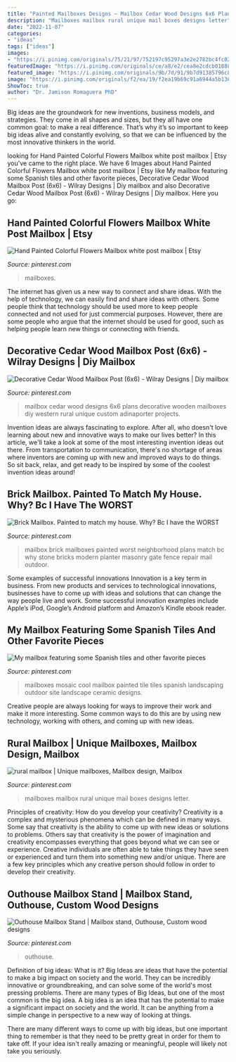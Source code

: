```yaml
---
title: "Painted Mailboxes Designs ~ Mailbox Cedar Wood Designs 6x6 Plans Decorative Wooden Mailboxes Diy Western Rural Unique Custom Adinaporter Projects"
description: "Mailboxes mailbox rural unique mail boxes designs letter"
date: "2022-11-07"
categories:
- "ideas"
tags: ["ideas"]
images:
- "https://i.pinimg.com/originals/75/21/97/752197c95297a3e2e2782bc4fc02d998.jpg"
featuredImage: "https://i.pinimg.com/originals/ce/a8/e2/cea8e2cdcb018884f54671f4e1e01bd2.jpg"
featured_image: "https://i.pinimg.com/originals/9b/7d/91/9b7d91385796c81ebc1a37e7a2f328d3.jpg"
image: "https://i.pinimg.com/originals/f2/ea/19/f2ea19b69c91a6944a5b136fc4f6df50.jpg"
ShowToc: true
author: "Dr. Jamison Romaguera PhD"
---
```



Big ideas are the groundwork for new inventions, business models, and strategies. They come in all shapes and sizes, but they all have one common goal: to make a real difference. That’s why it’s so important to keep big ideas alive and constantly evolving, so that we can be influenced by the most innovative thinkers in the world.

	

		
looking for Hand Painted Colorful Flowers Mailbox white post mailbox | Etsy you've came to the right place. We have 6 Images about Hand Painted Colorful Flowers Mailbox white post mailbox | Etsy like My mailbox featuring some Spanish tiles and other favorite pieces, Decorative Cedar Wood Mailbox Post (6x6) - Wilray Designs | Diy mailbox and also Decorative Cedar Wood Mailbox Post (6x6) - Wilray Designs | Diy mailbox. Here you go:
		
    
## Hand Painted Colorful Flowers Mailbox White Post Mailbox | Etsy

<img loading=lazy src="https://i.pinimg.com/736x/77/b6/5e/77b65ede68bb7988206db5985604d8ce.jpg" onerror="this.onerror=null;this.src='https://tse2.mm.bing.net/th?id=OIP.U3fKQVMnSw0M2j3XIFm1rgHaFj&amp;pid=15.1';" alt="Hand Painted Colorful Flowers Mailbox white post mailbox | Etsy">

_Source: pinterest.com_

>mailboxes. 

	

The internet has given us a new way to connect and share ideas. With the help of technology, we can easily find and share ideas with others. Some people think that technology should be used more to keep people connected and not used for just commercial purposes. However, there are some people who argue that the internet should be used for good, such as helping people learn new things or connecting with friends.

    
## Decorative Cedar Wood Mailbox Post (6x6) - Wilray Designs | Diy Mailbox

<img loading=lazy src="https://i.pinimg.com/originals/75/21/97/752197c95297a3e2e2782bc4fc02d998.jpg" onerror="this.onerror=null;this.src='https://tse1.mm.bing.net/th?id=OIP.r7wvrwwJ6LoqW16AFnzulwHaLx&amp;pid=15.1';" alt="Decorative Cedar Wood Mailbox Post (6x6) - Wilray Designs | Diy mailbox">

_Source: pinterest.com_

>mailbox cedar wood designs 6x6 plans decorative wooden mailboxes diy western rural unique custom adinaporter projects. 

	

Invention ideas are always fascinating to explore. After all, who doesn't love learning about new and innovative ways to make our lives better? In this article, we'll take a look at some of the most interesting invention ideas out there. From transportation to communication, there's no shortage of areas where inventors are coming up with new and improved ways to do things. So sit back, relax, and get ready to be inspired by some of the coolest invention ideas around!

    
## Brick Mailbox. Painted To Match My House. Why? Bc I Have The WORST

<img loading=lazy src="https://i.pinimg.com/originals/86/f3/44/86f344b7253d5b623e9561f8e30717d6.jpg" onerror="this.onerror=null;this.src='https://tse1.mm.bing.net/th?id=OIP.Dzdf5Gd2xRdW9SxXek6yHwHaLo&amp;pid=15.1';" alt="Brick Mailbox. Painted to match my house. Why? Bc I have the WORST">

_Source: pinterest.com_

>mailbox brick mailboxes painted worst neighborhood plans match bc why stone bricks modern planter masonry gate fence repair mail outdoor. 

	

Some examples of successful innovations
Innovation is a key term in business. From new products and services to technological innovations, businesses have to come up with ideas and solutions that can change the way people live and work. Some successful innovation examples include Apple’s iPod, Google’s Android platform and Amazon’s Kindle ebook reader.

    
## My Mailbox Featuring Some Spanish Tiles And Other Favorite Pieces

<img loading=lazy src="https://i.pinimg.com/originals/ce/a8/e2/cea8e2cdcb018884f54671f4e1e01bd2.jpg" onerror="this.onerror=null;this.src='https://tse1.mm.bing.net/th?id=OIP.RvsNMomdGbrOsugUooh-XwHaFj&amp;pid=15.1';" alt="My mailbox featuring some Spanish tiles and other favorite pieces">

_Source: pinterest.com_

>mailboxes mosaic cool mailbox painted tile tiles spanish landscaping outdoor site landscape ceramic designs. 

	

Creative people are always looking for ways to improve their work and make it more interesting. Some common ways to do this are by using new technology, working with others, and coming up with new ideas.

    
## Rural Mailbox | Unique Mailboxes, Mailbox Design, Mailbox

<img loading=lazy src="https://i.pinimg.com/originals/f2/ea/19/f2ea19b69c91a6944a5b136fc4f6df50.jpg" onerror="this.onerror=null;this.src='https://tse2.mm.bing.net/th?id=OIP.FQmrOqhsUxxZcinm1YJdtQHaLJ&amp;pid=15.1';" alt="rural mailbox | Unique mailboxes, Mailbox design, Mailbox">

_Source: pinterest.com_

>mailboxes mailbox rural unique mail boxes designs letter. 

	

Principles of creativity: How do you develop your creativity?
Creativity is a complex and mysterious phenomena which can be defined in many ways. Some say that creativity is the ability to come up with new ideas or solutions to problems. Others say that creativity is the power of imagination and creativity encompasses everything that goes beyond what we can see or experience. Creative individuals are often able to take things they have seen or experienced and turn them into something new and/or unique. There are a few key principles which any creative person should follow in order to develop their creativity.

    
## Outhouse Mailbox Stand | Mailbox Stand, Outhouse, Custom Wood Designs

<img loading=lazy src="https://i.pinimg.com/originals/9b/7d/91/9b7d91385796c81ebc1a37e7a2f328d3.jpg" onerror="this.onerror=null;this.src='https://tse2.mm.bing.net/th?id=OIP.U4NHWQwBcEjCqEs4tEcmuAHaNK&amp;pid=15.1';" alt="Outhouse Mailbox Stand | Mailbox stand, Outhouse, Custom wood designs">

_Source: pinterest.com_

>outhouse. 

	

Definition of big ideas: What is it?
Big Ideas are ideas that have the potential to make a big impact on society and the world. They can be incredibly innovative or groundbreaking, and can solve some of the world's most pressing problems.
There are many types of Big Ideas, but one of the most common is the big idea. A big idea is an idea that has the potential to make a significant impact on society and the world. It can be anything from a simple change in perspective to a new way of looking at things.

There are many different ways to come up with big ideas, but one important thing to remember is that they need to be pretty great in order for them to take off. If your idea isn't really amazing or meaningful, people will likely not take you seriously.

